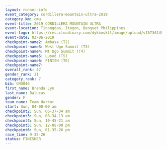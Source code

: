 ```yaml
---
layout: runner-info 
event_category: cordillera-mountain-ultra-2019 
category_km: cmu 
event-title: 2019 CORDILLERA MOUNTAIN ULTRA 
event-location: Tinongdan, Itogon, Benguet Philippines 
event-logo: https://res.cloudinary.com/dykbosktl/image/upload/v1573614960/Logo/Cordillera-Mountain-Ultra-2019-1280_wxhrmh.jpg 
event-date: 03-06-2019 
checkpoint-name2: Ambasa (T2) 
checkpoint-name3: West Ugo Summit (T3) 
checkpoint-name4: Mt Ugo Summit (T4) 
checkpoint-name5: Lusod (T5) 
checkpoint-name6: FINISH (T6) 
checkpoint-name7: 
overall_rank: 47
gender_rank: 11
category_rank: 7
bib: CMU046
first_name: Brenda Lyn
last_name: Balucas
gender: F
team_name: Team Harkor
start: Sun, 04-00-00 am
checkpoint2: Sun, 06-37-34 am
checkpoint3: Sun, 08-34-13 am
checkpoint4: Sun, 10-45-21 am
checkpoint5: Sun, 12-08-09 pm
checkpoint6: Sun, 01-35-26 pm
race_time: 9-35-26
status: FINISHER
---
```

